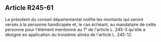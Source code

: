 ## Article R245-61

Le président du conseil départemental notifie les montants qui seront versés à la personne handicapée et, le
cas échéant, au mandataire de cette personne pour l'élément mentionné au 1° de l'article L. 245-3 qu'elle a
désigné en application du troisième alinéa de l'article L. 245-12.

